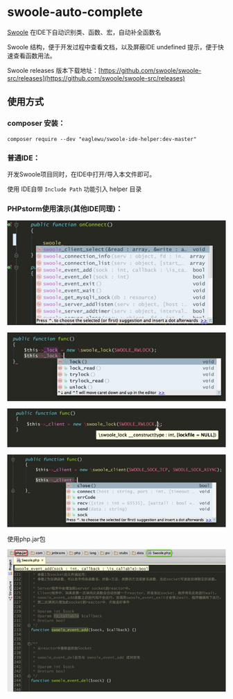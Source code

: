 swoole-auto-complete
====================

[Swoole](https://github.com/matyhtf/swoole) 在IDE下自动识别类、函数、宏，自动补全函数名

Swoole 结构，便于开发过程中查看文档，以及屏蔽IDE undefined 提示，便于快速查看函数用法。

Swoole releases 版本下载地址：[https://github.com/swoole/swoole-src/releases](https://github.com/swoole/swoole-src/releases)

## 使用方式
### composer 安装：

    composer require --dev "eaglewu/swoole-ide-helper:dev-master"


### 普通IDE：

开发Swoole项目同时，在IDE中打开/导入本文件即可。

使用 IDE自带 ``Include Path`` 功能引入 helper 目录

### PHPstorm使用演示(其他IDE同理)：

![demo1](./imgs/01.png "demo1")  

![demo2](./imgs/02.png "demo2")  

![demo3](./imgs/03.png "demo3")  

![demo4](./imgs/04.png "demo4")  


使用php.jar包

![demo5](./imgs/05.png "demo5")  

